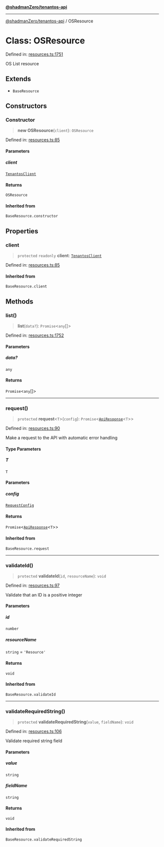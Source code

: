 [**@shadmanZero/tenantos-api**](../README.md)

***

[@shadmanZero/tenantos-api](../globals.md) / OSResource

# Class: OSResource

Defined in: [resources.ts:1751](https://github.com/shadmanZero/tenantos-api/blob/a3061c31c45f4aa1cfaa0e889df3cea522a254ad/src/resources.ts#L1751)

OS List resource

## Extends

- `BaseResource`

## Constructors

### Constructor

> **new OSResource**(`client`): `OSResource`

Defined in: [resources.ts:85](https://github.com/shadmanZero/tenantos-api/blob/a3061c31c45f4aa1cfaa0e889df3cea522a254ad/src/resources.ts#L85)

#### Parameters

##### client

[`TenantosClient`](TenantosClient.md)

#### Returns

`OSResource`

#### Inherited from

`BaseResource.constructor`

## Properties

### client

> `protected` `readonly` **client**: [`TenantosClient`](TenantosClient.md)

Defined in: [resources.ts:85](https://github.com/shadmanZero/tenantos-api/blob/a3061c31c45f4aa1cfaa0e889df3cea522a254ad/src/resources.ts#L85)

#### Inherited from

`BaseResource.client`

## Methods

### list()

> **list**(`data?`): `Promise`\<`any`[]\>

Defined in: [resources.ts:1752](https://github.com/shadmanZero/tenantos-api/blob/a3061c31c45f4aa1cfaa0e889df3cea522a254ad/src/resources.ts#L1752)

#### Parameters

##### data?

`any`

#### Returns

`Promise`\<`any`[]\>

***

### request()

> `protected` **request**\<`T`\>(`config`): `Promise`\<[`ApiResponse`](../interfaces/ApiResponse.md)\<`T`\>\>

Defined in: [resources.ts:90](https://github.com/shadmanZero/tenantos-api/blob/a3061c31c45f4aa1cfaa0e889df3cea522a254ad/src/resources.ts#L90)

Make a request to the API with automatic error handling

#### Type Parameters

##### T

`T`

#### Parameters

##### config

[`RequestConfig`](../interfaces/RequestConfig.md)

#### Returns

`Promise`\<[`ApiResponse`](../interfaces/ApiResponse.md)\<`T`\>\>

#### Inherited from

`BaseResource.request`

***

### validateId()

> `protected` **validateId**(`id`, `resourceName`): `void`

Defined in: [resources.ts:97](https://github.com/shadmanZero/tenantos-api/blob/a3061c31c45f4aa1cfaa0e889df3cea522a254ad/src/resources.ts#L97)

Validate that an ID is a positive integer

#### Parameters

##### id

`number`

##### resourceName

`string` = `'Resource'`

#### Returns

`void`

#### Inherited from

`BaseResource.validateId`

***

### validateRequiredString()

> `protected` **validateRequiredString**(`value`, `fieldName`): `void`

Defined in: [resources.ts:106](https://github.com/shadmanZero/tenantos-api/blob/a3061c31c45f4aa1cfaa0e889df3cea522a254ad/src/resources.ts#L106)

Validate required string field

#### Parameters

##### value

`string`

##### fieldName

`string`

#### Returns

`void`

#### Inherited from

`BaseResource.validateRequiredString`
